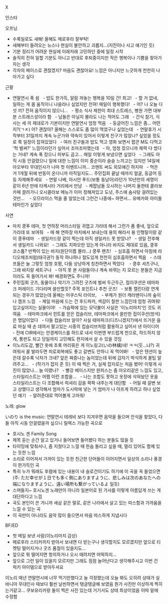 


X



인스타

오프닝
- 수록일로도 새해! 올해도 메로후라 잘부탁!
- 새해부터 들려오는 뉴스나 현실이 불안하고 괴롭지...(지진이나 사고 얘기인 듯)
- 기분 정리가 어려운 현실에 이래저래 고민하던 중에 일정 시작
- 솔직히 전혀 일할 기분도 아니고 반대로 후퇴중이지만 작은 행복이나 기쁨을 찾아가자는 생각
- 각자의 페이스로 괜찮겠지? 마음도 괜찮아요! 느낌은 아니지만 느긋하게 천천히 나아가고 싶다

근황
- 연말연시 푹 쉼
  - 밥도 한가득, 알람 꺼놓는 행복을 10일 간! 최고!
  - 할 거 없네, 일하는 게 몸 움직이니 나을라나 싶었지만 전혀! 매일이 행복했다!
  - 어? 나 오늘 다섯 끼? 전혀 움직이지 않으니...
  - 평소 식사 제한이 최대 스트레스, 병원 가면 대부분 스트레스성이라 함
  - 남들은 아닐지 몰라도 나는 적어도 그래
  - 간식 참기, 식사는 세 끼 제대로가 기본이지만 연말연시 엄청 먹음
  - 둥글어진 느낌은 좀... 어떤지?(ㄱㅊ) 어? 괜찮아? 올해는 스스로도 좀 많이 먹었구나 싶었는데
  - 연말휴가 시작부터 31일까지 계속 누군가와 약속이 있어서 이렇게 친구가 많았나? 싶었을 정도로 쭉 일정이 잡혀있었다
  - 여러 친구들과 밥도 먹고 영화 보면서 팝콘 M도 다먹고 '헉 벌써?' 느낌이라던가 싶어서 조마조마했는데
  - 아, 엄청 잤으니까 체력 다 썼다는 거네? 계속 푹 잤으니 피부도 곱고... 매일 이렇게 보냈으면 싶었다
  - 그래도 아직 시동 안걸렸으니 일에 대한 느낌이 이미 중순이라 슬슬 느끼고는 있지만 14일에 아오부타 무대인사가 나마 첫 이벤트니까... 코멘트 써도 외모얘긴 하지마
  - 먹은 거 1개월 뒤에 반동이 온다니까 아직일지도... 주민집회 끝날 때까지 얼굴, 둥글어 등등 자제해주세요
  - 연말 나베, 아시안 푸드(보통 동남아)라던가 10년만의 세명이 같이 6년 만에 타케시타 거리에서 만남
  - 케팝남돌 오시하는 나머지 둘한테 콜라보카페 끌려가니 오시콜라보 메뉴가 이미 정해져있고 도넛, 주스에 솜사탕 걸려있는 것만... 
  - 오므라이스 먹을 줄 알았는데 그런건 나중에~ 하면서... 유메카와 아이돌 테마인가 싶었다

사연
- 마치 쿵푸 테마, 첫 연하장 머리스타일 귀엽고 가라데 해서 그런가 폼 좋네, 앞으로 가라데 또 보여줘
  - 매 해 연하장 마치에서 보내는데 용의 해라서 용 인형탈이랑 같이 쿵푸테마
  - 생일카드랑 같이 찍는데 아직 생일카드 못 받았나?
  - 생일 전후해서 생일카드 나와요!
  - 그래도 치파오만 있는게 아니라 바지도 제대로 있음, 쿵후 코스튬? 반짝이 있는 바지(원단이름 몰라...) 쿵푸 팬츠!
  - 심호흡 하면서 아침에 라디오체조처럼(태극권?) 동작 하나하나 절도있게 천천히 심호흡하면서 찍음
  - 스태프들은 늘 그렇듯 엄청 호평, 다들 상냥하게 칭찬하면서 찍었다 
  - 쿵후 셔츠구나, 그래 바지랑 세트구나
  - 아직 못 본 사람들이나 계속 바뀌는 지 모르는 분들은 지금이라도 꼭 들어가서 봐! 배경화면도 주니까!
- 주민집회 굿즈, 동물이나 악기가 그려진 굿즈에 벌써 두근두근, 접이쿠션은 테마파크 퍼레이드 기다리며 쓸만할듯? 주목 포인트나 추천 굿즈!
  - 보통 캘린더랑 연계되는 경우가 많았는데 올해는 어쿠스틱 라이브, 
  - 부제가 원더 캐러밴이니까 숲이나 캠프 느낌
  - 제일 마음에 드는 건 후드파카, 색감이 칠판 느낌인데 엄청 귀여워! 입고싶어지는 실물이야!
  - 가슴팍에 있는 모닥불이 사실은 '이노리마치'인 것도 귀여움
  - 테마파크에서 힌트를 얻은 컵슬리브, 테마파크에서 쓸만한 접이쿠션(방석)은 명답이었다
  - 다들 컵슬리브 알아? 사실 테마파크(디즈니겠지?)에서 뜨거운 음료 마실 때 손 데여서 팔고있는 시중의 컵슬리브처럼 활용하고 싶어서 낸 아이디어
  - 전에 CtR에서는 안경케이스를 하드로 내서 이번엔 부드럽게 천으로, 하드하지 않게, 통판도 되고 당일까지 고민해도 현지에서 살 수 있을 것임
- 이노리도감, 빨간 옷에 초록 머리묶은 게 이노링고(いの林檎)네! ㅋㅋ(웃...냐?) 귀여워서 꿀 발라두면 피로회복에도 좋고 갈변도 안하니 꼭 먹어봐!
  - 앞은 텐션이 높은데 갈수록 낙차가 크네? 앞은 짜증나는 놈이었는데 뒤에 갑자기 박식하게 꿀팁 알려주고...
  - (작가가 잡지 준 듯) 이 때 찍은 거, 실제 잡지로는 처음 봤어! 이렇게 사진이 많았나... 늘 이랬나?
  - 빨강 베이스지만 원피스는 좀 아오리같은 느낌도 있고, 스타일리스트는 어쩜 이런 조합을...
  - 나는 조합도 못하고 옷장에 삭혀놨던 옷을 스타일리스트는 다 조합해서 럭셔리 감을 팍팍 내주는게 대단함
  - 어릴 때 갈변 보고 상했다고 생각해서 엄마가 도시락에 넣는 거 엄마가 나 아프게 하려고 하나 싶었던 얘기
  - 알려준대로 먹어볼게 고마워!

노래: glow

いのり is the music: 연말연시 테레비 보다 지겨우면 음악을 들으며 안식을 찾았다, 다들 아직 시동 안걸렸을까 싶으니 릴렉스 가능한 곡으로
- 호시노 겐 Family Song
- 제목 듣는 순간 알고 있거나 들어보면 들어봤다 하는 분들도 많을 듯
- 타이밍에 맞춰서나, 좀 지쳤다고 느낄 때 한숨 돌리고 싶을 때, 멀리 있어도 함께 있는 듯한 느낌
- 소리로 이어져서 가까이 있는 듯한 친근한 단어들이 이어지면서 일상의 소리나 풍경이 한가득인 곡
- 특히 누가 뭐래도 후렴에 있는 내용이 내 슬로건이기도 하기에 이 곡을 꼭 들었으면
  (주: ただ幸せが１日でも多く側にありますように、悲しみは次のあなたへの端になりますように、遠い場所も繋がっているよ 일듯)
- 스며들지~ 호시노겐 노래만이 아니라 일본어로 된 가사를 이렇게 아름답게 쓰는 게 대단하다고 느낌
- 곡도 본인이 쓴 거니까 새삼 같은 말로, 같은 나라에서 살고 있는 따스함과 가까움을 느낄 수 있는 곡
- 이 곡만이 아니라도 음악 많이 들으면서 마음 따스하게 지냅시다

BF/ED
- 첫 메일 보낸 사람(이노리마치 감상)
- 메로후라 스티커까지 받아서 보내면 다 받는구나 생각할지도 모르겠지만 앞으로 티켓팅 떨어지거나 굿즈 품절이 있을지도...
- 앞으로 뭐 떨어지면 항의하거나 오시 때려치면 어떡하지...
- 앞으로 그런 일이 있을지 모르지만 그래도 점점 늘어난다고 생각해주시고 이번 건 럭키 아이템으로 받아두셔요

이노리 매년 연말연시에 너무 먹기만했다고 늘 걱정했는데 오늘 봐도 오히려 상태가 실바니아 무대인사 때보다 훨씬 날씬하면서 탱글탱글해 보였음
뭔가 사진만 이상하게 찍히는거같고... 쿠보유리카랑 둘이 찍은 사진 있는데 거기서도 상태 최상이었음 이따 밑에 수정함
